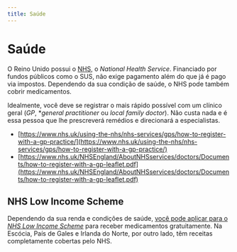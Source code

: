 ```yaml
---
title: Saúde
---
```


# Saúde

O Reino Unido possui o [NHS](https://www.nhs.uk), o *National Health Service*. Financiado por fundos públicos como o SUS, não exige pagamento além do que já é pago via impostos. Dependendo da sua condição de saúde, o NHS pode também cobrir medicamentos.

Idealmente, você deve se registrar o mais rápido possível com um clínico geral (*GP*, **general practitioner* ou *local family doctor*). Não custa nada e é essa pessoa que lhe prescreverá remédios e direcionará a especialistas.

* [https://www.nhs.uk/using-the-nhs/nhs-services/gps/how-to-register-with-a-gp-practice/](https://www.nhs.uk/using-the-nhs/nhs-services/gps/how-to-register-with-a-gp-practice/)
* [https://www.nhs.uk/NHSEngland/AboutNHSservices/doctors/Documents/how-to-register-with-a-gp-leaflet.pdf](https://www.nhs.uk/NHSEngland/AboutNHSservices/doctors/Documents/how-to-register-with-a-gp-leaflet.pdf)

## NHS Low Income Scheme

Dependendo da sua renda e condições de saúde, [você pode aplicar para o *NHS Low Income Scheme*](https://www.nhsbsa.nhs.uk/nhs-low-income-scheme) para receber medicamentos gratuitamente. Na Escócia, País de Gales e Irlanda do Norte, por outro lado, têm receitas completamente cobertas pelo NHS.
